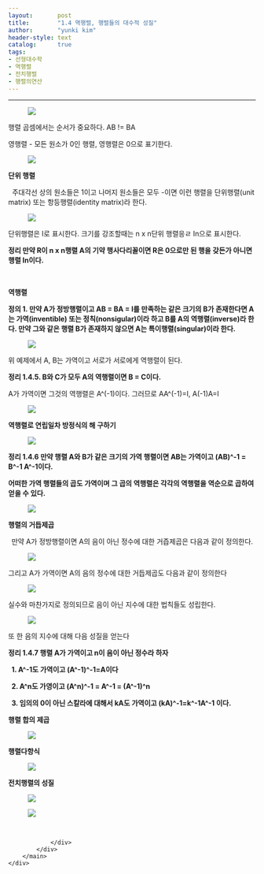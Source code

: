 ```yaml
---
layout:       post
title:        "1.4 역행렬, 행렬들의 대수적 성질"
author:       "yunki kim"
header-style: text
catalog:      true
tags: 
- 선형대수학
- 역행렬
- 전치행렬
- 행렬의연산
---
```


<head></head>
<body id="tt-body-page" class="">
<div id="wrap" class="wrap-right">
    <div id="container">
        <main class="main ">
            <div class="area-main">
                <div class="area-view">
                    <div class="article-header"></div>
                    <hr>
                    <div class="article-view">
                        <div class="contents_style">
                            <p></p><figure class="imageblock alignCenter" data-origin-width="0" data-origin-height="0" data-ke-mobilestyle="widthContent">
    <span data-lightbox="lightbox">
        <img src="/img/MS40IOyXre2WieugrCwg7ZaJ66Cs65Ok7J2YIOuMgOyImOyggSDshLHsp4g=/img.png" data-origin-width="0" data-origin-height="0" data-ke-mobilestyle="widthContent">
    </span>
    <figcaption></figcaption>
</figure><p></p>
<p>행렬 곱셈에서는 순서가 중요하다. AB != BA</p>
<p>영행렬 - 모든 원소가 0인 행렬, 영행렬은 0으로 표기한다.</p>
<p></p><figure class="imageblock alignCenter" data-origin-width="0" data-origin-height="0" data-ke-mobilestyle="widthContent">
    <span data-lightbox="lightbox">
        <img src="/img/MS40IOyXre2WieugrCwg7ZaJ66Cs65Ok7J2YIOuMgOyImOyggSDshLHsp4g=/img_1.png" data-origin-width="0" data-origin-height="0" data-ke-mobilestyle="widthContent">
    </span>
    <figcaption></figcaption>
</figure><p></p>
<p><b>단위 행렬</b></p>
<p>&nbsp; 주대각선 상의 원소들은 1이고 나머지 원소들은 모두 -이면 이런 행렬을 단위행렬(unit matrix) 또는 항등행렬(identity matrix)라 한다.&nbsp;</p>
<p></p><figure class="imageblock alignCenter" data-origin-width="0" data-origin-height="0" data-ke-mobilestyle="widthContent">
    <span data-lightbox="lightbox">
        <img src="/img/MS40IOyXre2WieugrCwg7ZaJ66Cs65Ok7J2YIOuMgOyImOyggSDshLHsp4g=/img_2.png" data-origin-width="0" data-origin-height="0" data-ke-mobilestyle="widthContent">
    </span>
    <figcaption></figcaption>
</figure><p></p>
<p>단위행렬은 I로 표시한다. 크기를 강조할때는 n x n단위 행렬응ㄹ In으로 표시한다.&nbsp;</p>
<p><b>정리 만약 R이 n x n행렬 A의 기약 행사다리꼴이면 R은 0으로만 된 행을 갖든가 아니면 행렬 In이다.</b></p>
<p>&nbsp;</p>
<p><b>역행렬</b></p>
<p><b>정의 1. 만약 A가 정방행렬이고 AB = BA = I를 만족하는 같은 크기의 B가 존재한다면 A는 가역(inventible) 또는 정칙(nonsigular)이라 하고 B를 A의 역행렬(inverse)라 한다. 만약 그와 같은 행렬 B가 존재하지 않으면 A는 특이행렬(singular)이라 한다.&nbsp;</b></p>
<p></p><figure class="imageblock alignCenter" data-origin-width="0" data-origin-height="0" data-ke-mobilestyle="widthContent">
    <span data-lightbox="lightbox">
        <img src="/img/MS40IOyXre2WieugrCwg7ZaJ66Cs65Ok7J2YIOuMgOyImOyggSDshLHsp4g=/img_3.png" data-origin-width="0" data-origin-height="0" data-ke-mobilestyle="widthContent">
    </span>
    <figcaption></figcaption>
</figure><p></p>
<p>위 예제에서 A, B는 가역이고 서로가 서로에게 역행렬이 된다.</p>
<p><b>정리 1.4.5. B와 C가 모두 A의 역행렬이면 B = C이다.&nbsp;</b></p>
<p>A가 가역이면 그것의 역행렬은 A^(-1)이다. 그러므로 AA^(-1)=I, A(-1)A=I</p>
<p></p><figure class="imageblock alignCenter" data-origin-width="0" data-origin-height="0" data-ke-mobilestyle="widthContent">
    <span data-lightbox="lightbox">
        <img src="/img/MS40IOyXre2WieugrCwg7ZaJ66Cs65Ok7J2YIOuMgOyImOyggSDshLHsp4g=/img_4.png" data-origin-width="0" data-origin-height="0" data-ke-mobilestyle="widthContent">
    </span>
    <figcaption></figcaption>
</figure><p></p>
<p><b>역행렬로 연립일차 방정식의 해 구하기</b></p>
<p></p><figure class="imageblock alignCenter" data-origin-width="0" data-origin-height="0" data-ke-mobilestyle="widthContent">
    <span data-lightbox="lightbox">
        <img src="/img/MS40IOyXre2WieugrCwg7ZaJ66Cs65Ok7J2YIOuMgOyImOyggSDshLHsp4g=/img_5.png" data-origin-width="0" data-origin-height="0" data-ke-mobilestyle="widthContent">
    </span>
    <figcaption></figcaption>
</figure><p></p>
<p><b>정리 1.4.6 만약 행렬 A와 B가 같은 크기의 가역 행렬이면 AB는 가역이고 (AB)^-1 =&nbsp; B^-1 A^-1이다.</b></p>
<p><b>어떠한 가역 행렬들의 곱도 가역이며 그 곱의 역행렬은 각각의 역행렬을 역순으로 곱하여 얻을 수 있다.</b></p>
<p></p><figure class="imageblock alignCenter" data-origin-width="0" data-origin-height="0" data-ke-mobilestyle="widthContent">
    <span data-lightbox="lightbox">
        <img src="/img/MS40IOyXre2WieugrCwg7ZaJ66Cs65Ok7J2YIOuMgOyImOyggSDshLHsp4g=/img_6.png" data-origin-width="0" data-origin-height="0" data-ke-mobilestyle="widthContent">
    </span>
    <figcaption></figcaption>
</figure><p></p>
<p><b>행렬의 거듭제곱</b></p>
<p><b>&nbsp;&nbsp;</b>만약 A가 정방행렬이면 A의 음이 아닌 정수에 대한 거즙제곱은 다음과 같이 정의한다.</p>
<p></p><figure class="imageblock alignCenter" data-origin-width="0" data-origin-height="0" data-ke-mobilestyle="widthContent">
    <span data-lightbox="lightbox">
        <img src="/img/MS40IOyXre2WieugrCwg7ZaJ66Cs65Ok7J2YIOuMgOyImOyggSDshLHsp4g=/img_7.png" data-origin-width="0" data-origin-height="0" data-ke-mobilestyle="widthContent">
    </span>
    <figcaption></figcaption>
</figure><p></p>
<p>그리고 A가 가역이면 A의 음의 정수에 대한 거듭제곱도 다음과 같이 정의한다</p>
<p></p><figure class="imageblock alignCenter" data-origin-width="0" data-origin-height="0" data-ke-mobilestyle="widthContent">
    <span data-lightbox="lightbox">
        <img src="/img/MS40IOyXre2WieugrCwg7ZaJ66Cs65Ok7J2YIOuMgOyImOyggSDshLHsp4g=/img_8.png" data-origin-width="0" data-origin-height="0" data-ke-mobilestyle="widthContent">
    </span>
    <figcaption></figcaption>
</figure><p></p>
<p>실수와 마찬가지로 정의되므로 음이 아닌 지수에 대한 법칙들도 성립한다.</p>
<p></p><figure class="imageblock alignCenter" data-origin-width="0" data-origin-height="0" data-ke-mobilestyle="widthContent">
    <span data-lightbox="lightbox">
        <img src="/img/MS40IOyXre2WieugrCwg7ZaJ66Cs65Ok7J2YIOuMgOyImOyggSDshLHsp4g=/img_9.png" data-origin-width="0" data-origin-height="0" data-ke-mobilestyle="widthContent">
    </span>
    <figcaption></figcaption>
</figure><p></p>
<p>또 한 음의 지수에 대해 다음 성질을 얻는다</p>
<p><b>정리 1.4.7 행렬 A가 가역이고 n이 음이 아닌 정수라 하자</b></p>
<p><b>&nbsp; 1. A^-1도 가역이고 (A^-1)^-1=A이다</b></p>
<p><b>&nbsp; 2. A^n도 가영이고 <b>(A^n)^-1 = A^-1 = (A^-1)^n</b></b></p>
<p><b><b>&nbsp; 3. 임의의 0이 아닌 스칼라에 대해서 kA도 가역이고 (kA)^-1=k^-1A^-1 이다.</b></b></p>
<p><b><b>행렬 합의 제곱</b></b></p>
<p></p><figure class="imageblock alignCenter" data-origin-width="0" data-origin-height="0" data-ke-mobilestyle="widthContent">
    <span data-lightbox="lightbox">
        <img src="/img/MS40IOyXre2WieugrCwg7ZaJ66Cs65Ok7J2YIOuMgOyImOyggSDshLHsp4g=/img_10.png" data-origin-width="0" data-origin-height="0" data-ke-mobilestyle="widthContent">
    </span>
    <figcaption></figcaption>
</figure><p></p>
<p><b>행렬다항식</b></p>
<p></p><figure class="imageblock alignCenter" data-origin-width="0" data-origin-height="0" data-ke-mobilestyle="widthContent">
    <span data-lightbox="lightbox">
        <img src="/img/MS40IOyXre2WieugrCwg7ZaJ66Cs65Ok7J2YIOuMgOyImOyggSDshLHsp4g=/img_11.png" data-origin-width="0" data-origin-height="0" data-ke-mobilestyle="widthContent">
    </span>
    <figcaption></figcaption>
</figure><p></p>
<p><b>전치행렬의 성질</b></p>
<p></p><figure class="imageblock alignCenter" data-origin-width="0" data-origin-height="0" data-ke-mobilestyle="widthContent">
    <span data-lightbox="lightbox">
        <img src="/img/MS40IOyXre2WieugrCwg7ZaJ66Cs65Ok7J2YIOuMgOyImOyggSDshLHsp4g=/img_12.png" data-origin-width="0" data-origin-height="0" data-ke-mobilestyle="widthContent">
    </span>
    <figcaption></figcaption>
</figure><figure class="imageblock alignCenter" data-origin-width="0" data-origin-height="0" data-ke-mobilestyle="widthContent">
    <span data-lightbox="lightbox">
        <img src="/img/MS40IOyXre2WieugrCwg7ZaJ66Cs65Ok7J2YIOuMgOyImOyggSDshLHsp4g=/img_13.png" data-origin-width="0" data-origin-height="0" data-ke-mobilestyle="widthContent">
    </span>
    <figcaption></figcaption>
</figure><p></p>
                        </div>
                        <br>
                        <div class="tags"></div>
                    </div>
                    
                </div>
            </div>
        </main>
    </div>
</div>


</body>